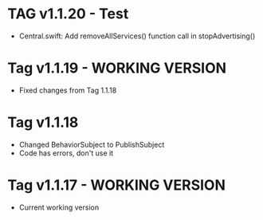# TAG v1.1.20 - Test
- Central.swift: Add removeAllServices() function call in stopAdvertising()

# Tag v1.1.19 - WORKING VERSION
- Fixed changes from Tag 1.1.18

# Tag v1.1.18
- Changed BehaviorSubject to PublishSubject
- Code has errors, don't use it

# Tag v1.1.17 - WORKING VERSION
- Current working version